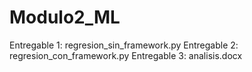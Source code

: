 # Modulo2_ML 

Entregable 1: regresion_sin_framework.py
Entregable 2: regresion_con_framework.py
Entregable 3: analisis.docx

